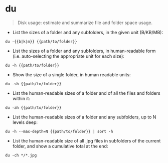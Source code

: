 # du

> Disk usage: estimate and summarize file and folder space usage.

- List the sizes of a folder and any subfolders, in the given unit (B/KB/MB):

`du -{{b|k|m}} {{path/to/folder}}`

- List the sizes of a folder and any subfolders, in human-readable form (i.e. auto-selecting the appropriate unit for each size):

`du -h {{path/to/folder}}`

- Show the size of a single folder, in human readable units:

`du -sh {{path/to/folder}}`

- List the human-readable sizes of a folder and of all the files and folders within it:

`du -ah {{path/to/folder}}`

- List the human-readable sizes of a folder and any subfolders, up to N levels deep:

`du -h --max-depth=N {{path/to/folder}} | sort -h `

- List the human-readable size of all .jpg files in subfolders of the current folder, and show a cumulative total at the end:

`du -ch */*.jpg`
